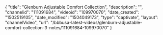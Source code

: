{
    "title": "Glenburn Adjustable Comfort Collection",
    "description": "",
    "channelid": "111091684",
    "videoid": "109970070",
    "date_created": "1502519105",
    "date_modified": "1504049173",
    "type": "captivate",
    "layout": "channelVideo",
    "url": "\/bbbusa-latest-videos\/glenburn-adjustable-comfort-collection-3-notes\/111091684-109970070"
}